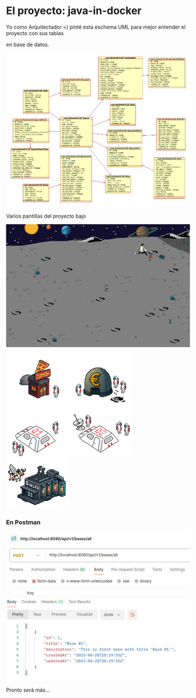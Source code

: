 # El proyecto: java-in-docker

Yo como Arquitectador =) pinté esta eschema UML para mejor entender el proyecto con sus tablas

en base de datos. 

<img src="./src/main/resources/mystatic/eschemas/photo_2025-06-29_18-45-24.jpg" title="Eschema las tablas con relaciones" />

Varios pantillas del proyecto bajo

<a href="/makklays/java-in-docker/blob/main/src/main/resources/mystatic/images/fons/fon11.png">
    <img src="./src/main/resources/mystatic/images/fons/fon11.png" />
</a>

<p align="left">
    <img src="./src/main/resources/mystatic/images/bases_for_upload/comida_1.png" width="170" />
    <img src="./src/main/resources/mystatic/images/bases_for_upload/banco_2.png" width="170" />
    <img src="./src/main/resources/mystatic/images/bases_for_upload/base1_2.png" width="170" />
    <img src="./src/main/resources/mystatic/images/bases_for_upload/base1_3.png" width="170" />
    <img src="./src/main/resources/mystatic/images/bases_for_upload/lab_1.png" width="170" />
</p>

### En Postman
<img src="./src/main/resources/mystatic/eschemas/photo_2025-04-28_22-05-56.jpg" />

Pronto será más... 

